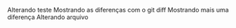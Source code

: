 Alterando teste
Mostrando as diferenças com o git diff
Mostrando mais uma diferença
Alterando arquivo